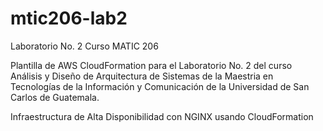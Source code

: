 # mtic206-lab2
Laboratorio No. 2 Curso MATIC 206

Plantilla de AWS CloudFormation para el Laboratorio No. 2 del curso Análisis y Diseño de Arquitectura de Sistemas
de la Maestria en Tecnologías de la Información y Comunicación de la Universidad de San Carlos de Guatemala.

Infraestructura de Alta Disponibilidad con NGINX usando CloudFormation
